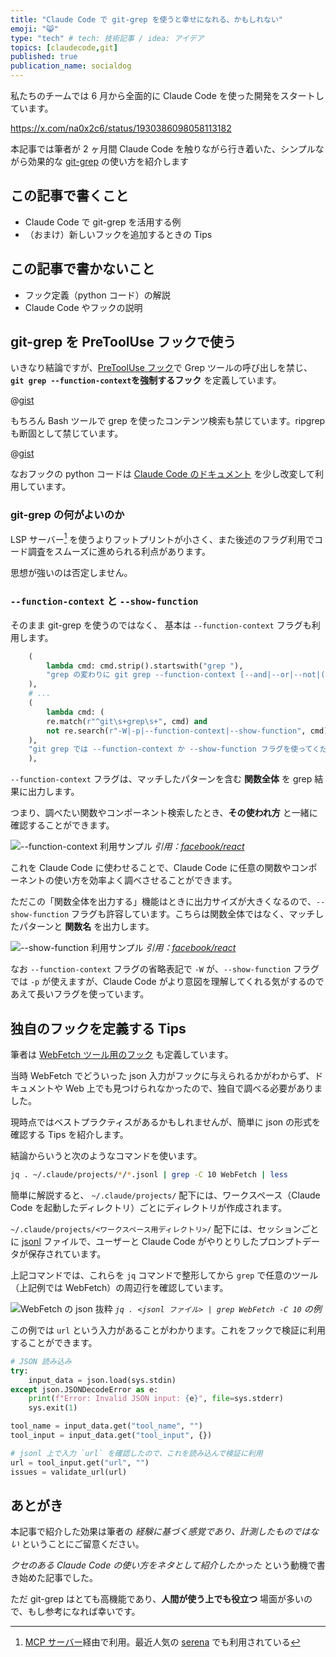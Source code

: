 ```yaml
---
title: "Claude Code で git-grep を使うと幸せになれる、かもしれない"
emoji: "😸"
type: "tech" # tech: 技術記事 / idea: アイデア
topics: [claudecode,git]
published: true
publication_name: socialdog
---
```



私たちのチームでは 6 月から全面的に Claude Code を使った開発をスタートしています。

https://x.com/na0x2c6/status/1930386098058113182

本記事では筆者が 2 ヶ月間 Claude Code を触りながら行き着いた、シンプルながら効果的な [git-grep](https://git-scm.com/docs/git-grep/ja) の使い方を紹介します

## この記事で書くこと

- Claude Code で git-grep を活用する例
- （おまけ）新しいフックを追加するときの Tips

## この記事で書かないこと

- フック定義（python コード）の解説
- Claude Code やフックの説明

## git-grep を PreToolUse フックで使う

いきなり結論ですが、[PreToolUse フック](https://docs.anthropic.com/ja/docs/claude-code/hooks#pretooluse)で Grep ツールの呼び出しを禁じ、 **`git grep --function-context`を強制するフック** を定義しています。

@[gist](https://gist.github.com/na0x2c6/ebf2c1ffd7cf0681c5d7d9dcfff79b6e)

もちろん Bash ツールで grep を使ったコンテンツ検索も禁じています。ripgrep も断固として禁じています。

@[gist](https://gist.github.com/na0x2c6/e69ee11e51795ad6e7c25ea5cb686a21)

なおフックの python コードは [Claude Code のドキュメント](https://docs.anthropic.com/en/docs/claude-code/hooks#exit-code-example%3A-bash-command-validation) を少し改変して利用しています。

### git-grep の何がよいのか

LSP サーバー[^lsp] を使うよりフットプリントが小さく、また後述のフラグ利用でコード調査をスムーズに進められる利点があります。

[^lsp]: [MCP サーバー](https://modelcontextprotocol.io/docs/getting-started/intro)経由で利用。最近人気の [serena](https://github.com/oraios/serena) でも利用されている

思想が強いのは否定しません。

### `--function-context` と `--show-function`

そのまま git-grep を使うのではなく、 基本は `--function-context` フラグも利用します。

```python
    (
        lambda cmd: cmd.strip().startswith("grep "),
        "grep の変わりに git grep --function-context [--and|--or|--not|(|)|-e <pattern>...] -- <pathspec>... を使ってください。--function-context フラグにより出力行が多すぎる場合、 --show-function と -C フラグを利用してください",
    ),
    # ...
    (
        lambda cmd: (
        re.match(r"^git\s+grep\s+", cmd) and
        not re.search(r"-W|-p|--function-context|--show-function", cmd)
    ),
    "git grep では --function-context か --show-function フラグを使ってください。まず --function-context フラグを利用し、結果行が多すぎる場合、 --show-function と [ -C | -A | -B ] フラグを利用してください",
    ),

```

`--function-context` フラグは、マッチしたパターンを含む **関数全体** を grep 結果に出力します。

つまり、調べたい関数やコンポーネント検索したとき、**その使われ方** と一緒に確認することができます。

![--function-context 利用サンプル](https://storage.googleapis.com/zenn-user-upload/58419d10ce69-20250807.png)
*引用：[facebook/react](https://github.com/facebook/react)*

これを Claude Code に使わせることで、Claude Code に任意の関数やコンポーネントの使い方を効率よく調べさせることができます。

ただこの「関数全体を出力する」機能はときに出力サイズが大きくなるので、`--show-function` フラグも許容しています。こちらは関数全体ではなく、マッチしたパターンと **関数名** を出力します。

![--show-function 利用サンプル](https://storage.googleapis.com/zenn-user-upload/80eded1822a7-20250807.png)
*引用：[facebook/react](https://github.com/facebook/react)*

なお `--function-context` フラグの省略表記で `-W` が、`--show-function` フラグでは `-p` が使えますが、Claude Code がより意図を理解してくれる気がするのであえて長いフラグを使っています。

## 独自のフックを定義する Tips

筆者は [WebFetch ツール用のフック](https://gist.github.com/na0x2c6/32cc9edfc10d505f27a2a12f850029bd) も定義しています。

当時 WebFetch でどういった json 入力がフックに与えられるかがわからず、ドキュメントや Web 上でも見つけられなかったので、独自で調べる必要がありました。

現時点ではベストプラクティスがあるかもしれませんが、簡単に json の形式を確認する Tips を紹介します。

結論からいうと次のようなコマンドを使います。


```sh
jq . ~/.claude/projects/*/*.jsonl | grep -C 10 WebFetch | less
```

簡単に解説すると、 `~/.claude/projects/` 配下には、ワークスペース（Claude Code を起動したディレクトリ）ごとにディレクトリが作成されます。

`~/.claude/projects/<ワークスペース用ディレクトリ>/` 配下には、セッションごとに [jsonl](https://jsonlines.org/) ファイルで、ユーザーと Claude Code がやりとりしたプロンプトデータが保存されています。

上記コマンドでは、これらを `jq` コマンドで整形してから `grep` で任意のツール（上記例では WebFetch）の周辺行を確認しています。

![WebFetch の json 抜粋](https://storage.googleapis.com/zenn-user-upload/193fa69f0229-20250805.png)
*`jq . <jsonl ファイル> | grep WebFetch -C 10` の例*

この例では `url` という入力があることがわかります。これをフックで検証に利用することができます。

```py
# JSON 読み込み
try:
    input_data = json.load(sys.stdin)
except json.JSONDecodeError as e:
    print(f"Error: Invalid JSON input: {e}", file=sys.stderr)
    sys.exit(1)

tool_name = input_data.get("tool_name", "")
tool_input = input_data.get("tool_input", {})

# jsonl 上で入力 `url` を確認したので、これを読み込んで検証に利用
url = tool_input.get("url", "")
issues = validate_url(url)

```

## あとがき

本記事で紹介した効果は筆者の _経験に基づく感覚であり、計測したものではない_ ということにご留意ください。

_クセのある Claude Code の使い方をネタとして紹介したかった_ という動機で書き始めた記事でした。

ただ git-grep はとても高機能であり、**人間が使う上でも役立つ** 場面が多いので、もし参考になれば幸いです。
